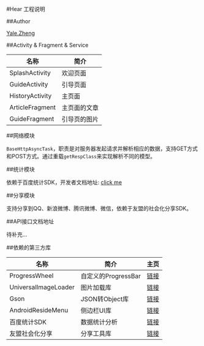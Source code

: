 #Hear 工程说明

##Author

[Yale.Zheng](mailto:yale.zheng@icloud.com)

##Activity & Fragment & Service

名称 | 简介
------------ | ------------- 
SplashActivity | 欢迎页面
GuideActivity | 引导页面
HistoryActivity | 主页面
ArticleFragment | 主页面的文章
GuideFragment | 引导页的图片

##网络模块

`BaseHttpAsyncTask`，职责是对服务器发起请求并解析相应的数据，支持GET方式和POST方式。通过重载`getRespClass`来实现解析不同的模型。

##统计模块

依赖于百度统计SDK，开发者文档地址: [click me](http://mtj.baidu.com/web/welcome/sdk)

##分享模块

支持分享到QQ、新浪微博、腾讯微博、微信，依赖于友盟的社会化分享SDK。

##API接口文档地址

待补充...

##依赖的第三方库

名称 | 简介 | 主页
------------ | ------------- | ------------
ProgressWheel | 自定义的ProgressBar  | [链接](https://github.com/Todd-Davies/ProgressWheel)
UniversalImageLoader | 图片加载库 | [链接](https://github.com/nostra13/Android-Universal-Image-Loader)
Gson | JSON转Object库 | [链接](https://code.google.com/p/google-gson/)
AndroidResideMenu | 侧边栏UI库 | [链接](https://github.com/SpecialCyCi/AndroidResideMenu)
百度统计SDK | 数据统计分析 | [链接](http://mtj.baidu.com/web/welcome/sdk)
友盟社会化分享 | 分享工具库 | [链接](http://dev.umeng.com)
